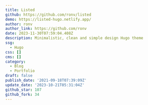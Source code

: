 ```yaml
---
title: Listed
github: https://github.com/ronv/listed
demo: https://listed-hugo.netlify.app/
author: ronv
author_link: https://github.com/ronv
date: 2023-11-30T07:59:04.408Z
description: Minimalistic, clean and simple design Hugo theme
ssg:
  - Hugo
css: []
cms: []
category:
  - Blog
  - Portfolio
draft: false
publish_date: '2021-09-18T07:39:09Z'
update_date: '2023-10-21T05:31:04Z'
github_star: 107
github_fork: 34
---
```

